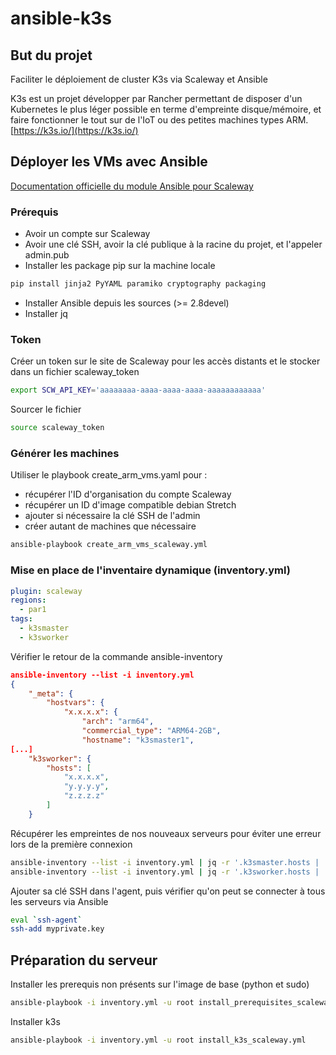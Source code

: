 # ansible-k3s

## But du projet

Faciliter le déploiement de cluster K3s via Scaleway et Ansible

K3s est un projet développer par Rancher permettant de disposer d'un Kubernetes le plus léger possible en terme d'empreinte disque/mémoire, et faire fonctionner le tout sur de l'IoT ou des petites machines types ARM.
[https://k3s.io/](https://k3s.io/)

## Déployer les VMs avec Ansible

[Documentation officielle du module Ansible pour Scaleway](https://docs.ansible.com/ansible/latest/modules/scaleway_image_facts_module.html#scaleway-image-facts-module)

### Prérequis

* Avoir un compte sur Scaleway
* Avoir une clé SSH, avoir la clé publique à la racine du projet, et l'appeler admin.pub
* Installer les package pip sur la machine locale

```bash
pip install jinja2 PyYAML paramiko cryptography packaging
```

* Installer Ansible depuis les sources (>= 2.8devel)
* Installer jq

### Token

Créer un token sur le site de Scaleway pour les accès distants et le stocker dans un fichier scaleway_token

```bash
export SCW_API_KEY='aaaaaaaa-aaaa-aaaa-aaaa-aaaaaaaaaaaa'
```

Sourcer le fichier

```bash
source scaleway_token
```

### Générer les machines

Utiliser le playbook create_arm_vms.yaml pour :

* récupérer l'ID d'organisation du compte Scaleway
* récupérer un ID d'image compatible debian Stretch
* ajouter si nécessaire la clé SSH de l'admin
* créer autant de machines que nécessaire

```bash
ansible-playbook create_arm_vms_scaleway.yml
```

### Mise en place de l'inventaire dynamique (inventory.yml)

```YAML
plugin: scaleway
regions:
  - par1
tags:
  - k3smaster
  - k3sworker
```

Vérifier le retour de la commande ansible-inventory

```JSON
ansible-inventory --list -i inventory.yml
{
    "_meta": {
        "hostvars": {
            "x.x.x.x": {
                "arch": "arm64",
                "commercial_type": "ARM64-2GB",
                "hostname": "k3smaster1",
[...]
    "k3sworker": {
        "hosts": [
            "x.x.x.x",
            "y.y.y.y",
            "z.z.z.z"
        ]
    }
```

Récupérer les empreintes de nos nouveaux serveurs pour éviter une erreur lors de la première connexion

```bash
ansible-inventory --list -i inventory.yml | jq -r '.k3smaster.hosts | .[]' | xargs ssh-keyscan >> ~/.ssh/known_hosts
ansible-inventory --list -i inventory.yml | jq -r '.k3sworker.hosts | .[]' | xargs ssh-keyscan >> ~/.ssh/known_hosts
```

Ajouter sa clé SSH dans l'agent, puis vérifier qu'on peut se connecter à tous les serveurs via Ansible

```bash
eval `ssh-agent`
ssh-add myprivate.key
```

## Préparation du serveur

Installer les prerequis non présents sur l'image de base (python et sudo)

```bash
ansible-playbook -i inventory.yml -u root install_prerequisites_scaleway.yml
```

Installer k3s

```bash
ansible-playbook -i inventory.yml -u root install_k3s_scaleway.yml
```
